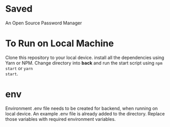 # Saved

An Open Source Password Manager

# To Run on Local Machine

Clone this repository to your local device. install all the dependencies using Yarn or NPM. Change directory into <b>back</b> and run the start script using <code>npm start</code> or <code>yarn start</code>.

# env

Environment .env file needs to be created for backend, when running on local device. An example .env file is already added to the directory. Replace those variables with required environment variables.
